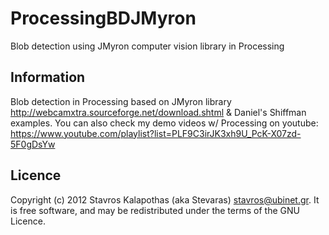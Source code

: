 # ProcessingBDJMyron

Blob detection using JMyron computer vision library in Processing

## Information

Blob detection in Processing based on JMyron library <http://webcamxtra.sourceforge.net/download.shtml> & Daniel's Shiffman examples. You can also check my demo videos w/ Processing on youtube: https://www.youtube.com/playlist?list=PLF9C3irJK3xh9U_PcK-X07zd-5F0gDsYw

## Licence

Copyright (c) 2012 Stavros Kalapothas (aka Stevaras) <stavros@ubinet.gr>.
It is free software, and may be redistributed under the terms of the GNU Licence.
